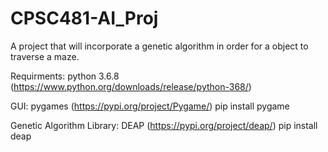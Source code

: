 # CPSC481-AI_Proj
A project that will incorporate a genetic algorithm in order for a object to traverse a maze.

Requirments:
python 3.6.8 (https://www.python.org/downloads/release/python-368/)

GUI: pygames (https://pypi.org/project/Pygame/)
pip install pygame

Genetic Algorithm Library: DEAP (https://pypi.org/project/deap/)
pip install deap
